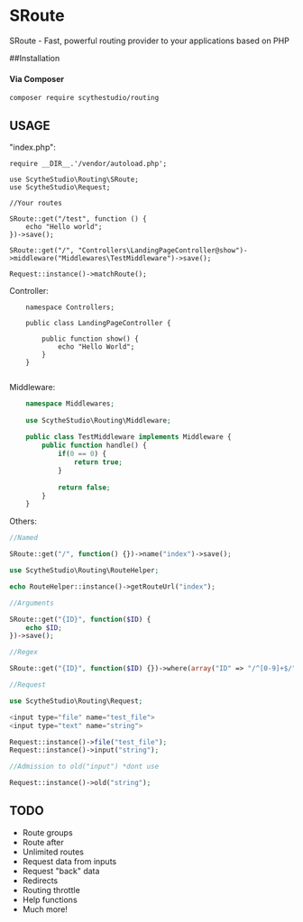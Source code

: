 # SRoute
SRoute - Fast, powerful routing provider to your applications based on PHP

##Installation
#### Via Composer

	composer require scythestudio/routing





## USAGE

"index.php":
```
require __DIR__.'/vendor/autoload.php';

use ScytheStudio\Routing\SRoute;
use ScytheStudio\Request;

//Your routes

SRoute::get("/test", function () {
	echo "Hello world";
})->save();

SRoute::get("/", "Controllers\LandingPageController@show")->middleware("Middlewares\TestMiddleware")->save();

Request::instance()->matchRoute();
```

Controller:
```
	namespace Controllers;
	
	public class LandingPageController {
	
		public function show() {
			echo "Hello World";
		}
	}
	
```

Middleware:

```php
	namespace Middlewares; 
	
	use ScytheStudio\Routing\Middleware;
	
	public class TestMiddleware implements Middleware {
		public function handle() {
			if(0 == 0) {
				return true;
			}
			
			return false;
		}
	}
```

Others:

```php
//Named

SRoute::get("/", function() {})->name("index")->save();

use ScytheStudio\Routing\RouteHelper;

echo RouteHelper::instance()->getRouteUrl("index"); 

//Arguments

SRoute::get("{ID}", function($ID) {
	echo $ID;
})->save();

//Regex

SRoute::get("{ID}", function($ID) {})->where(array("ID" => "/^[0-9]+$/"))->save();

//Request

use ScytheStudio\Routing\Request;

<input type="file" name="test_file">
<input type="text" name="string">

Request::instance()->file("test_file");
Request::instance()->input("string");

//Admission to old("input") *dont use

Request::instance()->old("string");


```

## TODO
- Route groups
- Route after
- Unlimited routes
- Request data from inputs
- Request "back" data
- Redirects
- Routing throttle
- Help functions
- Much more!




